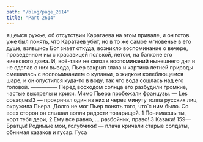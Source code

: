 ```yaml
---
path: "/blog/page_2614"
title: "Part 2614"
---
```


ящемся ружье, об отсутствии Каратаева на этом привале, и он готов уже был понять, что Каратаев убит, но в то же самое мгновенье в его душе, взявшись Бог знает откуда, возникло воспоминание о вечере, проведенном им с красавицей полькой, летом, на балконе его киевского дома. И, всё-таки не связав воспоминаний нынешнего дня и не сделав о них вывода, Пьер закрыл глаза и картина летней природы смешалась с воспоминанием о купаньи, о жидком колеблющемся шаре, и он опустился куда-то в воду, так что вода сошлась над его головой.
—————
Перед восходом солнца его разбудили громкие, частые выстрелы и крики. Мимо Пьера пробежали французы.
— Les cosaques!3 — прокричал один из них и через минуту толпа русских лиц окружила Пьера.
Долго не мог Пьер понять того, что̀ с ним было. Со всех сторон он слышал вопли радости товарищей.
1 Понимаешь ты, чорт тебя дери,
2 Ему все равно, ... разбойник, право!
3 Казаки!
159— Братцы! Родимые мои, голубчики! — плача кричали старые солдаты, обнимая казаков и гусар. Гуса
